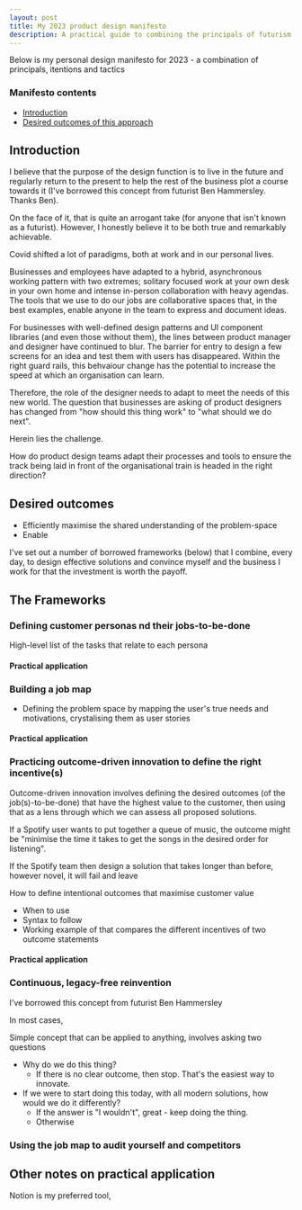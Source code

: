 ```yaml
---
layout: post
title: My 2023 product design manifesto
description: A practical guide to combining the principals of futurism and innovation in product design teams
---
```


Below is my personal design manifesto for 2023 - a combination of principals, itentions and tactics

### Manifesto contents
* [Introduction](#introduction)
* [Desired outcomes of this approach](#desired-outcomes)

## Introduction
I believe that the purpose of the design function is to live in the future and regularly return to the present to help the rest of the business plot a course towards it (I've borrowed this concept from futurist Ben Hammersley. Thanks Ben). 

On the face of it, that is quite an arrogant take (for anyone that isn't known as a futurist). However, I honestly believe it to be both true and remarkably achievable. 

Covid shifted a lot of paradigms, both at work and in our personal lives. 

Businesses and employees have adapted to a hybrid, asynchronous working pattern with two extremes; solitary focused work at your own desk in your own home and intense in-person collaboration with heavy agendas. The tools that we use to do our jobs are collaborative spaces that, in the best examples, enable anyone in the team to express and document ideas. 

For businesses with well-defined design patterns and UI component libraries (and even those without them), the lines between product manager and designer have continued to blur. The barrier for entry to design a few screens for an idea and test them with users has disappeared. Within the right guard rails, this behvaiour change has the potential to increase the speed at which an organisation can learn. 

Therefore, the role of the designer needs to adapt to meet the needs of this new world. The question that businesses are asking of product designers has changed from "how should this thing work" to "what should we do next". 

Herein lies the challenge. 

How do product design teams adapt their processes and tools to ensure the track being laid in front of the organisational train is headed in the right direction?

## Desired outcomes
* Efficiently maximise the shared understanding of the problem-space 
* Enable  

I've set out a number of borrowed frameworks (below) that I combine, every day, to design effective solutions and convince myself and the business I work for that the investment is worth the payoff.


## The Frameworks
### Defining customer personas nd their jobs-to-be-done

High-level list of the tasks that relate to each persona

#### Practical application


### Building a job map
* Defining the problem space by mapping the user's true needs and motivations, crystalising them as user stories

#### Practical application


### Practicing outcome-driven innovation to define the right incentive(s)
Outcome-driven innovation involves defining the desired outcomes (of the job(s)-to-be-done) that have the highest value to the customer, then using that as a lens through which we can assess all proposed solutions. 

If a Spotify user wants to put together a queue of music, the outcome might be "minimise the time it takes to get the songs in the desired order for listening". 

If the Spotify team then design a solution that takes longer than before, however novel, it will fail and leave 

How to define intentional outcomes that maximise customer value
* When to use
* Syntax to follow
* Working example of that compares the different incentives of two outcome statements

#### Practical application


### Continuous, legacy-free reinvention
I've borrowed this concept from futurist Ben Hammersley

In most cases, 

Simple concept that can be applied to anything, involves asking two questions
* Why do we do this thing?
	* If there is no clear outcome, then stop. That's the easiest way to innovate. 
* If we were to start doing this today, with all modern solutions, how would we do it differently? 
	* If the answer is "I wouldn't", great - keep doing the thing. 
	* Otherwise 

### Using the job map to audit yourself and competitors

## Other notes on practical application


Notion is my preferred tool, 